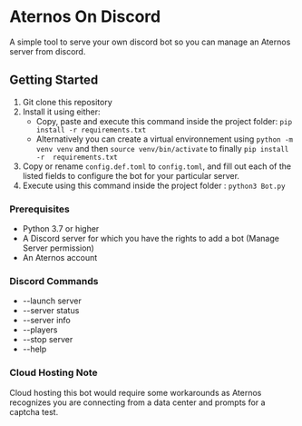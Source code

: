 # Aternos On Discord

A simple tool to serve your own discord bot so you can manage an Aternos server from discord.

## Getting Started

1. Git clone this repository
2. Install it using either:
   * Copy, paste and execute this command inside the project folder: ```pip install -r requirements.txt```
   * Alternatively you can create a virtual environnement using ```python -m venv venv``` and then ```source venv/bin/activate``` to finally ```pip install -r  requirements.txt```
3. Copy or rename ```config.def.toml``` to ```config.toml```, and fill out each of the listed fields to configure the bot for your particular server.
4. Execute using this command inside the project folder : ```python3 Bot.py```

### Prerequisites

* Python 3.7 or higher
* A Discord server for which you have the rights to add a bot (Manage Server permission)
* An Aternos account

### Discord Commands

* --launch server
* --server status
* --server info
* --players
* --stop server
* --help


### Cloud Hosting Note

Cloud hosting this bot would require some workarounds as Aternos recognizes you are connecting from a data center and prompts for a captcha test.
